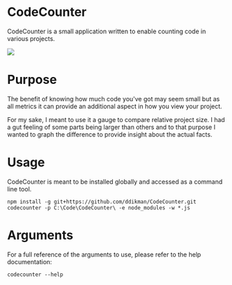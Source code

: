 # CodeCounter
CodeCounter is a small application written to enable counting code in various projects.

[<img src="https://travis-ci.org/ddikman/CodeCounter.svg?branch=master">](https://travis-ci.org/ddikman/CodeCounter.svg?branch=master)

# Purpose
The benefit of knowing how much code you've got may seem small but as all metrics it can provide an additional aspect in how you view your project.

For my sake, I meant to use it a gauge to compare relative project size. I had a gut feeling of some parts being larger than others and to that purpose I wanted to
graph the difference to provide insight about the actual facts.

# Usage
CodeCounter is meant to be installed globally and accessed as a command line tool.

``` shell
npm install -g git+https://github.com/ddikman/CodeCounter.git
codecounter -p C:\Code\CodeCounter\ -e node_modules -w *.js
```

# Arguments
For a full reference of the arguments to use, please refer to the help documentation:
``` shell
codecounter --help
```
